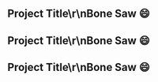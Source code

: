 ## Project Title\r\nBone Saw :smile:
## Project Title\r\nBone Saw :smile:
## Project Title\r\nBone Saw :smile:
